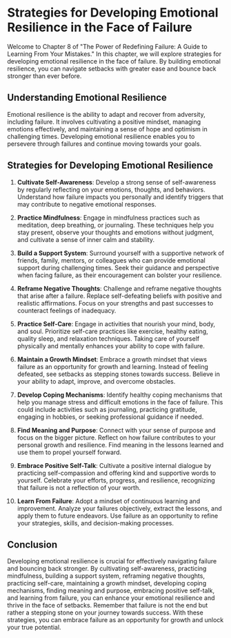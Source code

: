 Strategies for Developing Emotional Resilience in the Face of Failure
================================================================================

Welcome to Chapter 8 of "The Power of Redefining Failure: A Guide to Learning From Your Mistakes." In this chapter, we will explore strategies for developing emotional resilience in the face of failure. By building emotional resilience, you can navigate setbacks with greater ease and bounce back stronger than ever before.

**Understanding Emotional Resilience**
--------------------------------------

Emotional resilience is the ability to adapt and recover from adversity, including failure. It involves cultivating a positive mindset, managing emotions effectively, and maintaining a sense of hope and optimism in challenging times. Developing emotional resilience enables you to persevere through failures and continue moving towards your goals.

**Strategies for Developing Emotional Resilience**
--------------------------------------------------

1. **Cultivate Self-Awareness**: Develop a strong sense of self-awareness by regularly reflecting on your emotions, thoughts, and behaviors. Understand how failure impacts you personally and identify triggers that may contribute to negative emotional responses.

2. **Practice Mindfulness**: Engage in mindfulness practices such as meditation, deep breathing, or journaling. These techniques help you stay present, observe your thoughts and emotions without judgment, and cultivate a sense of inner calm and stability.

3. **Build a Support System**: Surround yourself with a supportive network of friends, family, mentors, or colleagues who can provide emotional support during challenging times. Seek their guidance and perspective when facing failure, as their encouragement can bolster your resilience.

4. **Reframe Negative Thoughts**: Challenge and reframe negative thoughts that arise after a failure. Replace self-defeating beliefs with positive and realistic affirmations. Focus on your strengths and past successes to counteract feelings of inadequacy.

5. **Practice Self-Care**: Engage in activities that nourish your mind, body, and soul. Prioritize self-care practices like exercise, healthy eating, quality sleep, and relaxation techniques. Taking care of yourself physically and mentally enhances your ability to cope with failure.

6. **Maintain a Growth Mindset**: Embrace a growth mindset that views failure as an opportunity for growth and learning. Instead of feeling defeated, see setbacks as stepping stones towards success. Believe in your ability to adapt, improve, and overcome obstacles.

7. **Develop Coping Mechanisms**: Identify healthy coping mechanisms that help you manage stress and difficult emotions in the face of failure. This could include activities such as journaling, practicing gratitude, engaging in hobbies, or seeking professional guidance if needed.

8. **Find Meaning and Purpose**: Connect with your sense of purpose and focus on the bigger picture. Reflect on how failure contributes to your personal growth and resilience. Find meaning in the lessons learned and use them to propel yourself forward.

9. **Embrace Positive Self-Talk**: Cultivate a positive internal dialogue by practicing self-compassion and offering kind and supportive words to yourself. Celebrate your efforts, progress, and resilience, recognizing that failure is not a reflection of your worth.

10. **Learn From Failure**: Adopt a mindset of continuous learning and improvement. Analyze your failures objectively, extract the lessons, and apply them to future endeavors. Use failure as an opportunity to refine your strategies, skills, and decision-making processes.

**Conclusion**
--------------

Developing emotional resilience is crucial for effectively navigating failure and bouncing back stronger. By cultivating self-awareness, practicing mindfulness, building a support system, reframing negative thoughts, practicing self-care, maintaining a growth mindset, developing coping mechanisms, finding meaning and purpose, embracing positive self-talk, and learning from failure, you can enhance your emotional resilience and thrive in the face of setbacks. Remember that failure is not the end but rather a stepping stone on your journey towards success. With these strategies, you can embrace failure as an opportunity for growth and unlock your true potential.
